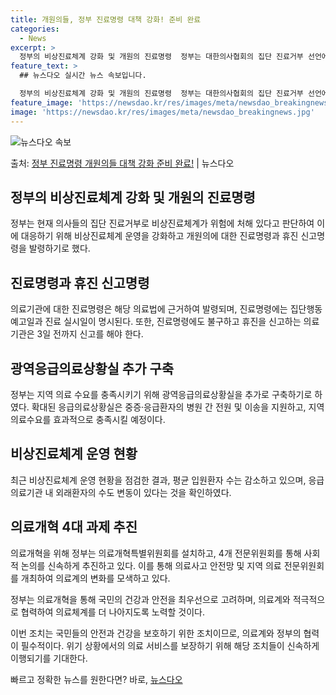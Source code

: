```yaml
---
title: 개원의들, 정부 진료명령 대책 강화! 준비 완료
categories:
  - News
excerpt: >
  정부의 비상진료체계 강화 및 개원의 진료명령  정부는 대한의사협회의 집단 진료거부 선언에 대응해 개원의에 대…
feature_text: >
  ## 뉴스다오 실시간 뉴스 속보입니다.

  정부의 비상진료체계 강화 및 개원의 진료명령  정부는 대한의사협회의 집단 진료거부 선언에 대응해 개원의에 대…
feature_image: 'https://newsdao.kr/res/images/meta/newsdao_breakingnews.jpg'
image: 'https://newsdao.kr/res/images/meta/newsdao_breakingnews.jpg'
---
```


![뉴스다오 속보](https://newsdao.kr/res/images/meta/newsdao_breakingnews.jpg)

<p>출처: <a href="https://newsdao.kr/4155" rel="dofollow">정부 진료명령 개원의들 대책 강화 준비 완료!</a> | 뉴스다오</p>

## 정부의 비상진료체계 강화 및 개원의 진료명령

정부는 현재 의사들의 집단 진료거부로 비상진료체계가 위험에 처해 있다고 판단하여 이에 대응하기 위해 비상진료체계 운영을 강화하고 개원의에 대한 진료명령과 휴진 신고명령을 발령하기로 했다. 

## 진료명령과 휴진 신고명령

의료기관에 대한 진료명령은 해당 의료법에 근거하여 발령되며, 진료명령에는 집단행동 예고일과 진료 실시일이 명시된다. 또한, 진료명령에도 불구하고 휴진을 신고하는 의료기관은 3일 전까지 신고를 해야 한다. 

## 광역응급의료상황실 추가 구축

정부는 지역 의료 수요를 충족시키기 위해 광역응급의료상황실을 추가로 구축하기로 하였다. 확대된 응급의료상황실은 중증·응급환자의 병원 간 전원 및 이송을 지원하고, 지역 의료수요를 효과적으로 충족시킬 예정이다.

## 비상진료체계 운영 현황

최근 비상진료체계 운영 현황을 점검한 결과, 평균 입원환자 수는 감소하고 있으며, 응급의료기관 내 외래환자의 수도 변동이 있다는 것을 확인하였다. 

## 의료개혁 4대 과제 추진

의료개혁을 위해 정부는 의료개혁특별위원회를 설치하고, 4개 전문위원회를 통해 사회적 논의를 신속하게 추진하고 있다. 이를 통해 의료사고 안전망 및 지역 의료 전문위원회를 개최하여 의료계의 변화를 모색하고 있다. 

정부는 의료개혁을 통해 국민의 건강과 안전을 최우선으로 고려하며, 의료계와 적극적으로 협력하여 의료체계를 더 나아지도록 노력할 것이다.

이번 조치는 국민들의 안전과 건강을 보호하기 위한 조치이므로, 의료계와 정부의 협력이 필수적이다. 위기 상황에서의 의료 서비스를 보장하기 위해 해당 조치들이 신속하게 이행되기를 기대한다.<p>빠르고 정확한 뉴스를 원한다면? 바로, <a href="https://newsdao.kr" rel="dofollow">뉴스다오</a></p>


